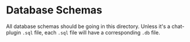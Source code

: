 # Database Schemas

All database schemas should be going in this directory. Unless it's a chat-plugin `.sql` file, each `.sql` file will have a corresponding `.db` file.
